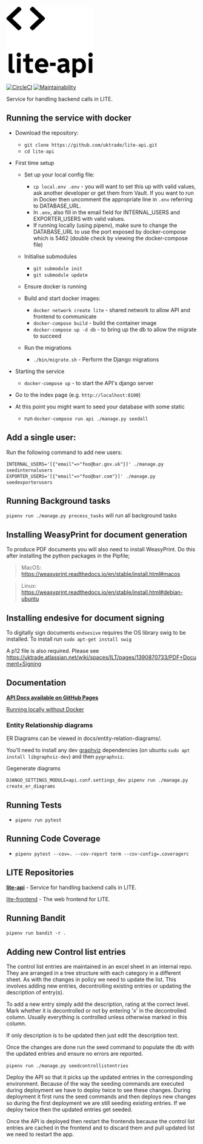 ![Logo](docs/logo.svg)

[![CircleCI](https://circleci.com/gh/uktrade/lite-api.svg?style=svg)](https://circleci.com/gh/uktrade/lite-api)
[![Maintainability](https://api.codeclimate.com/v1/badges/48bf94fd5e0e0abd617c/maintainability)](https://codeclimate.com/github/uktrade/lite-api/maintainability)

Service for handling backend calls in LITE.

## Running the service with docker

- Download the repository:
  - `git clone https://github.com/uktrade/lite-api.git`
  - `cd lite-api`
- First time setup

  - Set up your local config file:

    - `cp local.env .env` - you will want to set this up with valid values, ask another developer or get them from Vault.
      If you want to run in Docker then uncomment the appropriate line in `.env` referring to DATABASE_URL. 
    - In `.env`, also fill in the email field for INTERNAL_USERS and EXPORTER_USERS with valid values.
    - If running locally (using pipenv), make sure to change the DATABASE_URL to use the port exposed by docker-compose
      which is 5462 (double check by viewing the docker-compose file)

  - Initialise submodules

    - `git submodule init`
    - `git submodule update`

  - Ensure docker is running

  - Build and start docker images:

    - `docker network create lite` - shared network to allow API and frontend to communicate
    - `docker-compose build` - build the container image
    - `docker-compose up -d db` - to bring up the db to allow the migrate to succeed

  - Run the migrations
    - `./bin/migrate.sh` - Perform the Django migrations

- Starting the service
  - `docker-compose up` - to start the API's django server
- Go to the index page (e.g. `http://localhost:8100`)
- At this point you might want to seed your database with some static
  - run `docker-compose run api ./manage.py seedall`

## Add a single user:

Run the following command to add new users:

```
INTERNAL_USERS='[{"email"=>"foo@bar.gov.uk"}]' ./manage.py seedinternalusers
EXPORTER_USERS='[{"email"=>"foo@bar.com"}]' ./manage.py seedexporterusers
```

## Running Background tasks

`pipenv run ./manage.py process_tasks` will run all background tasks

## Installing WeasyPrint for document generation

To produce PDF documents you will also need to install WeasyPrint.
Do this after installing the python packages in the Pipfile;

> MacOS: https://weasyprint.readthedocs.io/en/stable/install.html#macos

> Linux: https://weasyprint.readthedocs.io/en/stable/install.html#debian-ubuntu

## Installing endesive for document signing

To digitally sign documents `endsesive` requires the OS library swig to be installed.
To install run `sudo apt-get install swig`

A p12 file is also required. Please see https://uktrade.atlassian.net/wiki/spaces/ILT/pages/1390870733/PDF+Document+Signing

## Documentation

**[API Docs available on GitHub Pages](https://uktrade.github.io/lite-api/)**

[Running locally without Docker](docs/without_docker.md)

### Entity Relationship diagrams

ER Diagrams can be viewed in docs/entity-relation-diagrams/.

You'll need to install any dev [graphviz](https://graphviz.org/) dependencies (on ubuntu `sudo apt install libgraphviz-dev`) and then `pygraphviz`.

Gegenerate diagrams

    DJANGO_SETTINGS_MODULE=api.conf.settings_dev pipenv run ./manage.py create_er_diagrams

## Running Tests

- `pipenv run pytest`

## Running Code Coverage

- `pipenv pytest --cov=. --cov-report term --cov-config=.coveragerc`

## LITE Repositories

**[lite-api](https://github.com/uktrade/lite-api)** - Service for handling backend calls in LITE.

[lite-frontend](https://github.com/uktrade/lite-frontend) - The web frontend for LITE.

## Running Bandit

`pipenv run bandit -r .`

## Adding new Control list entries

The control list entries are maintained in an excel sheet in an internal repo. They are arranged in a tree structure with each category in a different sheet. As with the changes in policy we need to update the list. This involves adding new entries, decontrolling existing entries or updating the description of entry(s).

To add a new entry simply add the description, rating at the correct level. Mark whether it is decontrolled or not by entering 'x' in the decontrolled column. Usually everything is controlled unless otherwise marked in this column.

If only description is to be updated then just edit the description text.

Once the changes are done run the seed command to populate the db with the updated entries and ensure no errors are reported.

`pipenv run ./manage.py seedcontrollistentries`

Deploy the API so that it picks up the updated entries in the corresponding environment. Because of the way the seeding commands are executed during deployment we have to deploy twice to see these changes. During deployment it first runs the seed commands and then deploys new changes so during the first deployment we are still seeding existing entries. If we deploy twice then the updated entries get seeded.

Once the API is deployed then restart the frontends because the control list entries are cached in the frontend and to discard them and pull updated list we need to restart the app.
